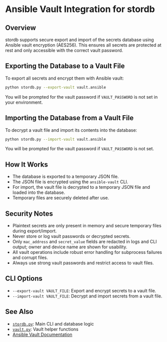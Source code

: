 # Ansible Vault Integration for stordb

## Overview
stordb supports secure export and import of the secrets database using Ansible vault encryption (AES256). This ensures all secrets are protected at rest and only accessible with the correct vault password.

## Exporting the Database to a Vault File
To export all secrets and encrypt them with Ansible vault:

```bash
python stordb.py --export-vault vault.ansible
```
You will be prompted for the vault password if `VAULT_PASSWORD` is not set in your environment.

## Importing the Database from a Vault File
To decrypt a vault file and import its contents into the database:

```bash
python stordb.py --import-vault vault.ansible
```
You will be prompted for the vault password if `VAULT_PASSWORD` is not set.

## How It Works
- The database is exported to a temporary JSON file.
- The JSON file is encrypted using the `ansible-vault` CLI.
- For import, the vault file is decrypted to a temporary JSON file and loaded into the database.
- Temporary files are securely deleted after use.

## Security Notes
- Plaintext secrets are only present in memory and secure temporary files during export/import.
- Never store or log vault passwords or decrypted secrets.
- Only `mac_address` and `secret_value` fields are redacted in logs and CLI output; owner and device name are shown for usability.
- All vault operations include robust error handling for subprocess failures and corrupt files.
- Always use strong vault passwords and restrict access to vault files.

## CLI Options
- `--export-vault VAULT_FILE`: Export and encrypt secrets to a vault file.
- `--import-vault VAULT_FILE`: Decrypt and import secrets from a vault file.

## See Also
- [`stordb.py`](../stordb.py): Main CLI and database logic
- [`vault.py`](../vault.py): Vault helper functions
- [Ansible Vault Documentation](https://docs.ansible.com/ansible/latest/user_guide/vault.html)
